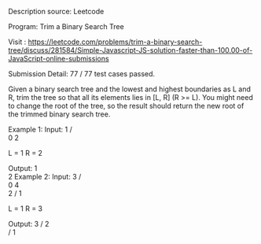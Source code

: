 Description source: Leetcode

Program: Trim a Binary Search Tree

Visit : https://leetcode.com/problems/trim-a-binary-search-tree/discuss/281584/Simple-Javascript-JS-solution-faster-than-100.00-of-JavaScript-online-submissions

Submission Detail: 77 / 77 test cases passed.

Given a binary search tree and the lowest and highest boundaries as L and R, trim the tree so that all its elements lies in [L, R] (R >= L). You might need to change the root of the tree, so the result should return the new root of the trimmed binary search tree.

Example 1:
Input: 
    1
   / \
  0   2

  L = 1
  R = 2

Output: 
    1
      \
       2
Example 2:
Input: 
    3
   / \
  0   4
   \
    2
   /
  1

  L = 1
  R = 3

Output: 
      3
     / 
   2   
  /
 1
